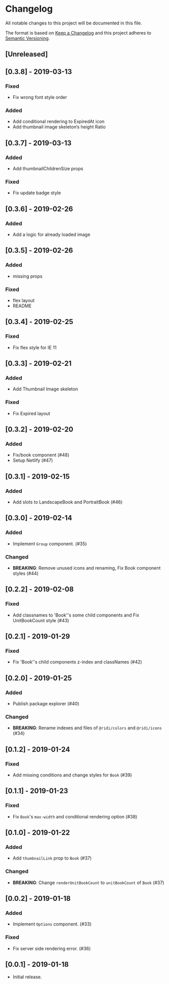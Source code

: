 # Changelog
All notable changes to this project will be documented in this file.

The format is based on [Keep a Changelog](http://keepachangelog.com/en/1.0.0/)
and this project adheres to [Semantic Versioning](http://semver.org/spec/v2.0.0.html).

## [Unreleased]
## [0.3.8] - 2019-03-13
### Fixed
- Fix wrong font style order

### Added
- Add conditional rendering to ExpiredAt icon
- Add thumbnail image skeleton’s height Ratio

## [0.3.7] - 2019-03-13
### Added
- Add thumbnailChildrenSize props

### Fixed
- Fix update badge style

## [0.3.6] - 2019-02-26
### Added
- Add a logic for already loaded image

## [0.3.5] - 2019-02-26
### Added
- missing props

### Fixed
- flex layout
- README

## [0.3.4] - 2019-02-25
### Fixed
- Fix flex style for IE 11

## [0.3.3] - 2019-02-21
### Added
- Add Thumbnail Image skeleton

### Fixed
- Fix Expired layout

## [0.3.2] - 2019-02-20
### Added
- Fix/book component (#48)
- Setup Netlify (#47)

## [0.3.1] - 2019-02-15
### Added
- Add slots to LandscapeBook and PortraitBook (#46)

## [0.3.0] - 2019-02-14
### Added
- Implement `Group` component. (#35)

### Changed
- **BREAKING**: Remove unused icons and renaming, Fix Book component styles (#44)

## [0.2.2] - 2019-02-08
### Fixed
- Add classnames to 'Book''s some child components and Fix UnitBookCount style (#43)

## [0.2.1] - 2019-01-29
### Fixed
- Fix 'Book''s child components z-index and classNames (#42)

## [0.2.0] - 2019-01-25
### Added
- Publish package explorer (#40)

### Changed
- **BREAKING**: Rename indexes and files of `@ridi/colors` and `@ridi/icons` (#34)

## [0.1.2] - 2019-01-24
### Fixed
- Add missing conditions and change styles for `Book` (#39)

## [0.1.1] - 2019-01-23
### Fixed
- Fix `Book`'s `max-width` and conditional rendering option (#38)

## [0.1.0] - 2019-01-22
### Added
- Add `thumbnailLink` prop to `Book` (#37)

### Changed
- **BREAKING**: Change `renderUnitBookCount` to `unitBookCount` of `Book` (#37)

## [0.0.2] - 2019-01-18
### Added
- Implement `Options` component. (#33)

### Fixed
- Fix server side rendering error. (#36)

## [0.0.1] - 2019-01-18
- Initial release.
